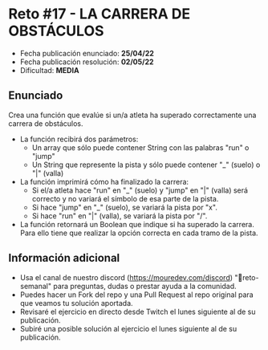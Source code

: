 ﻿# Reto #17 - LA CARRERA DE OBSTÁCULOS

- Fecha publicación enunciado: **25/04/22**
- Fecha publicación resolución: **02/05/22**
- Dificultad: **MEDIA**

## Enunciado

Crea una función que evalúe si un/a atleta ha superado correctamente una carrera de obstáculos.

- La función recibirá dos parámetros:
  - Un array que sólo puede contener String con las palabras "run" o "jump"
  - Un String que represente la pista y sólo puede contener "_" (suelo) o "|" (valla)
- La función imprimirá cómo ha finalizado la carrera:
  - Si el/a atleta hace "run" en "_" (suelo) y "jump" en "|" (valla) será correcto y no variará el símbolo de esa parte de la pista.
  - Si hace "jump" en "_" (suelo), se variará la pista por "x".
  - Si hace "run" en "|" (valla), se variará la pista por "/".
- La función retornará un Boolean que indique si ha superado la carrera. Para ello tiene que realizar la opción correcta en cada tramo de la pista.

## Información adicional

- Usa el canal de nuestro discord (https://mouredev.com/discord) "🔁reto-semanal" para preguntas, dudas o prestar ayuda a la comunidad.
- Puedes hacer un Fork del repo y una Pull Request al repo original para que veamos tu solución aportada.
- Revisaré el ejercicio en directo desde Twitch el lunes siguiente al de su publicación.
- Subiré una posible solución al ejercicio el lunes siguiente al de su publicación.
